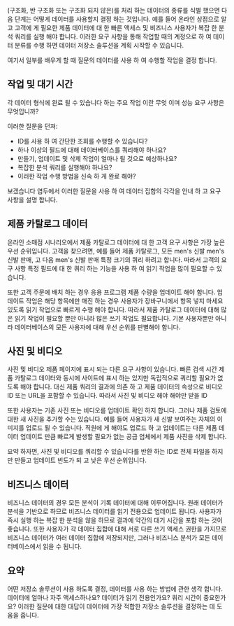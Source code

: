 (구조화, 반 구조화 또는 구조화 되지 않은)를 처리 하는 데이터의 종류를 식별 했으면 다음 단계는 어떻게 데이터를 사용할지 결정 하는 것입니다. 예를 들어 온라인 상점으로 알고 고객에 게 필요한 제품 데이터에 대 한 빠른 액세스 및 비즈니스 사용자가 복잡 한 분석 쿼리를 실행 해야 합니다. 이러한 요구 사항을 통해 작업할 때의 계정으로 하 여 데이터 분류를 수행 하면 데이터 저장소 솔루션을 계획 시작할 수 있습니다.

여기서 일부를 배우게 할 때 질문의 데이터를 사용 하 여 수행할 작업을 결정 합니다.

## <a name="operations-and-latency"></a>작업 및 대기 시간

각 데이터 형식에 완료 될 수 있습니다 하는 주요 작업 이란 무엇 이며 성능 요구 사항은 무엇입니까?

이러한 질문을 던져:
* ID를 사용 하 여 간단한 조회를 수행할 수 있습니다? 
* 하나 이상의 필드에 대해 데이터베이스를 쿼리해야 하나요? 
* 만들기, 업데이트 및 삭제 작업이 얼마나 될 것으로 예상하나요? 
* 복잡한 분석 쿼리를 실행해야 하나요? 
* 이러한 작업 수행 방법을 신속 하 게 완료 해야?

보겠습니다 염두에서 이러한 질문을 사용 하 여 데이터 집합의 각각을 안내 하 고 요구 사항을 설명 합니다.

## <a name="product-catalog-data"></a>제품 카탈로그 데이터

온라인 소매점 시나리오에서 제품 카탈로그 데이터에 대 한 고객 요구 사항은 가장 높은 우선 순위입니다. 고객을 찾으려면, 예를 들어 제품 카탈로그, 모든 men's 신발 men's 신발 판매, 고 다음 men's 신발 판매 특정 크기의 쿼리 하려고 합니다. 따라서 고객의 요구 사항 특정 필드에 대 한 쿼리 하는 기능을 사용 하 여 읽기 작업을 많이 필요할 수 있습니다.

또한 고객 주문에 배치 하는 경우 응용 프로그램 제품 수량을 업데이트 해야 합니다. 업데이트 작업은 해당 항목에만 매진 하는 경우 사용자가 장바구니에서 항목 넣지 마세요 있도록 읽기 작업으로 빠르게 수행 해야 합니다. 따라서 제품 카탈로그 데이터에 대해 많은 읽기 작업이 필요할 뿐만 아니라 많은 쓰기 작업도 필요합니다. 기본 사용자뿐만 아니라 데이터베이스의 모든 사용자에 대해 우선 순위를 판별해야 합니다.

## <a name="photos-and-videos"></a>사진 및 비디오

사진 및 비디오 제품 페이지에 표시 되는 다른 요구 사항이 있습니다. 빠른 검색 시간 제품 카탈로그 데이터와 동시에 사이트에 표시 하는 있지만 독립적으로 쿼리할 필요가 없도록 해야 합니다. 대신 제품 쿼리의 결과에 의존 하 고 제품 데이터의 속성으로 비디오 ID 또는 URL을 포함할 수 있습니다. 따라서 사진 및 비디오 해야 해야만 받을 ID

또한 사용자는 기존 사진 또는 비디오를 업데이트 확인 하지 합니다. 그러나 제품 검토에 대한 새 사진을 추가할 수는 있습니다. 예를 들어 사용자가 새 신발 보여주는 자체의 이미지를 업로드 될 수 있습니다. 직원에 게 해야도 업로드 하 고 업데이트는 다른 제품 데이터 업데이트 만큼 빠르게 발생할 필요가 없는 공급 업체에서 제품 사진을 삭제 합니다. 

요약 하자면, 사진 및 비디오를 쿼리할 수 있습니다를 반환 하는 ID로 전체 파일을 하지만 만들고 업데이트 빈도가 되 고 낮은 우선 순위입니다.  

## <a name="business-data"></a>비즈니스 데이터

비즈니스 데이터의 경우 모든 분석이 기록 데이터에 대해 이루어집니다. 원래 데이터가 분석을 기반으로 하므로 비즈니스 데이터를 읽기 전용으로 업데이트 됩니다. 사용자가 즉시 실행 하는 복잡 한 분석을 않을 하므로 결과에 약간의 대기 시간을 포함 하는 것이 좋습니다. 또한 사용자가 각 데이터 집합에 대해 서로 다른 쓰기 액세스 권한을 가지므로 비즈니스 데이터가 여러 데이터 집합에 저장되지만, 그러나 비즈니스 분석가 모든 데이터베이스에서 읽을 수 됩니다.

## <a name="summary"></a>요약

어떤 저장소 솔루션이 사용 하도록 결정, 데이터를 사용 하는 방법에 관한 생각 합니다. 데이터에 얼마나 자주 액세스하나요? 데이터가 읽기 전용인가요? 쿼리 시간이 중요한가요? 이러한 질문에 대한 대답이 데이터에 가장 적합한 저장소 솔루션을 결정하는 데 도움을 줍니다.
